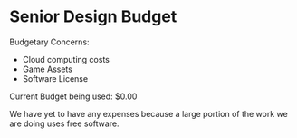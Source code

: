 # Senior Design Budget

Budgetary Concerns:

* Cloud computing costs
* Game Assets
* Software License

Current Budget being used: $0.00

We have yet to have any expenses because a large portion of the work we are doing uses free software.